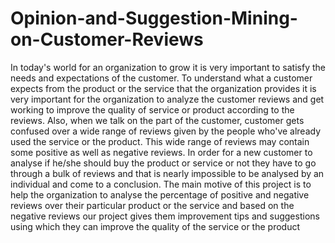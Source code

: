 # Opinion-and-Suggestion-Mining-on-Customer-Reviews

In today's world for an organization to grow it is very important to satisfy the needs and expectations of the customer. To 
understand what a customer expects from the product or the service that the organization provides it is very important for the 
organization to analyze the customer reviews and get working to improve the quality of service or product according to the 
reviews.
Also, when we talk on the part of the customer, customer gets confused over a wide range of reviews given by the people 
who've already used the service or the product. This wide range of reviews may contain some positive as well as negative 
reviews. In order for a new customer to analyse if he/she should buy the product or service or not they have to go through a 
bulk of reviews and that is nearly impossible to be analysed by an individual and come to a conclusion.
The main motive of this project is to help the organization to analyse the percentage of positive and negative reviews over 
their particular product or the service and based on the negative reviews our project gives them improvement tips and 
suggestions using which they can improve the quality of the service or the product
